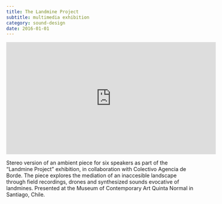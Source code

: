 ```yaml
---
title: The Landmine Project
subtitle: multimedia exhibition
category: sound-design
date: 2016-01-01
---
```


<iframe width="560" height="300" scrolling="no" frameborder="no" allow="autoplay" src="https://w.soundcloud.com/player/?url=https%3A//api.soundcloud.com/tracks/295301104&color=%23ff5500&auto_play=false&hide_related=false&show_comments=true&show_user=true&show_reposts=false&show_teaser=true&visual=true"></iframe>

Stereo version of an ambient piece for six speakers as part of the “Landmine Project” exhibition, in collaboration with Colectivo Agencia de Borde. The piece explores the mediation of an inaccesible landscape through field recordings, drones and synthesized sounds evocative of landmines. Presented at the Museum of Contemporary Art Quinta Normal in Santiago, Chile.